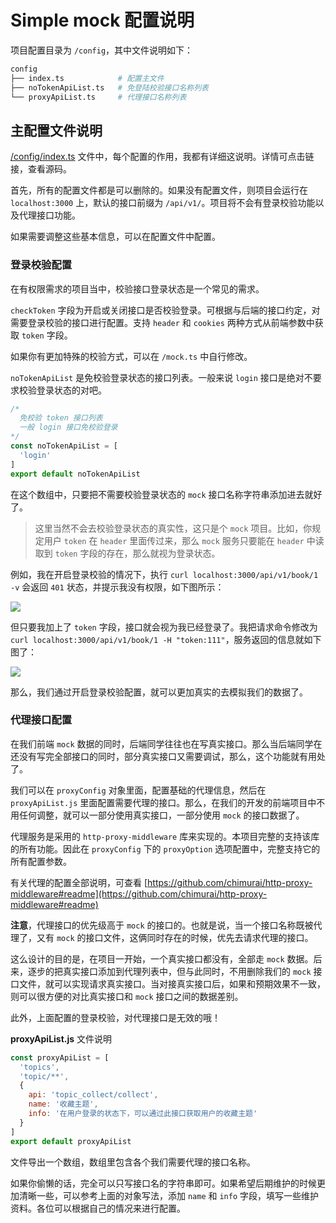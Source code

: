 # Simple mock 配置说明

项目配置目录为 `/config`，其中文件说明如下：

```bash
config
├── index.ts            # 配置主文件
├── noTokenApiList.ts   # 免登陆校验接口名称列表
└── proxyApiList.ts     # 代理接口名称列表
```

## 主配置文件说明

[/config/index.ts](https://github.com/fengcms/simple-mock/blob/master/config/index.ts) 文件中，每个配置的作用，我都有详细这说明。详情可点击链接，查看源码。

首先，所有的配置文件都是可以删除的。如果没有配置文件，则项目会运行在 `localhost:3000` 上，默认的接口前缀为 `/api/v1/`。项目将不会有登录校验功能以及代理接口功能。

如果需要调整这些基本信息，可以在配置文件中配置。

### 登录校验配置

在有权限需求的项目当中，校验接口登录状态是一个常见的需求。

`checkToken` 字段为开启或关闭接口是否校验登录。可根据与后端的接口约定，对需要登录校验的接口进行配置。支持 `header` 和 `cookies` 两种方式从前端参数中获取 `token` 字段。

如果你有更加特殊的校验方式，可以在 `/mock.ts` 中自行修改。

`noTokenApiList` 是免校验登录状态的接口列表。一般来说 `login` 接口是绝对不要求校验登录状态的对吧。

```js
/*
  免校验 token 接口列表
  一般 login 接口免校验登录
*/
const noTokenApiList = [
  'login'
]
export default noTokenApiList
```

在这个数组中，只要把不需要校验登录状态的 `mock` 接口名称字符串添加进去就好了。

> 这里当然不会去校验登录状态的真实性，这只是个 `mock` 项目。比如，你规定用户 `token` 在 `header` 里面传过来，那么 `mock` 服务只要能在 `header` 中读取到 `token` 字段的存在，那么就视为登录状态。

例如，我在开启登录校验的情况下，执行 `curl localhost:3000/api/v1/book/1 -v` 会返回 `401` 状态，并提示我没有权限，如下图所示：

![](https://gitee.com/fungleo/my-article-image/raw/master/image/16/723022fe102ee5ca955dfd68db2978.jpg)


但只要我加上了 `token` 字段，接口就会视为我已经登录了。我把请求命令修改为 `curl localhost:3000/api/v1/book/1 -H "token:111"`，服务返回的信息就如下图了：

![](https://gitee.com/fungleo/my-article-image/raw/master/image/3b/484a1612370f55697bcb9946ba333c.jpg)

那么，我们通过开启登录校验配置，就可以更加真实的去模拟我们的数据了。

### 代理接口配置

在我们前端 `mock` 数据的同时，后端同学往往也在写真实接口。那么当后端同学在还没有写完全部接口的同时，部分真实接口又需要调试，那么，这个功能就有用处了。

我们可以在 `proxyConfig` 对象里面，配置基础的代理信息，然后在 `proxyApiList.js` 里面配置需要代理的接口。那么，在我们的开发的前端项目中不用任何调整，就可以一部分使用真实接口，一部分使用 `mock` 的接口数据了。

代理服务是采用的 `http-proxy-middleware` 库来实现的。本项目完整的支持该库的所有功能。因此在 `proxyConfig` 下的 `proxyOption` 选项配置中，完整支持它的所有配置参数。

有关代理的配置全部说明，可查看 [https://github.com/chimurai/http-proxy-middleware#readme](https://github.com/chimurai/http-proxy-middleware#readme)

**注意**，代理接口的优先级高于 `mock` 的接口的。也就是说，当一个接口名称既被代理了，又有 `mock` 的接口文件，这俩同时存在的时候，优先去请求代理的接口。

这么设计的目的是，在项目一开始，一个真实接口都没有，全部走 `mock` 数据。后来，逐步的把真实接口添加到代理列表中，但与此同时，不用删除我们的 `mock` 接口文件，就可以实现请求真实接口。当对接真实接口后，如果和预期效果不一致，则可以很方便的对比真实接口和 `mock` 接口之间的数据差别。

此外，上面配置的登录校验，对代理接口是无效的哦！

**proxyApiList.js** 文件说明

```js
const proxyApiList = [
  'topics',
  'topic/**',
  {
    api: 'topic_collect/collect',
    name: '收藏主题',
    info: '在用户登录的状态下，可以通过此接口获取用户的收藏主题'
  }
]
export default proxyApiList
```

文件导出一个数组，数组里包含各个我们需要代理的接口名称。

如果你偷懒的话，完全可以只写接口名的字符串即可。如果希望后期维护的时候更加清晰一些，可以参考上面的对象写法，添加 `name` 和 `info` 字段，填写一些维护资料。各位可以根据自己的情况来进行配置。

